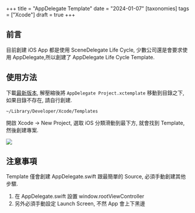+++
title = "AppDelegate Template"
date = "2024-01-07"
[taxonomies]
tags = ["Xcode"]
draft = true
+++

## 前言

目前創建 iOS App 都是使用 SceneDelegate Life Cycle, 少數公司還是會要求使用 AppDelegate,所以創建了 AppDelegate Life Cycle Template.

## 使用方法

下載[最新版本](https://github.com/shinrenpan/AppDelegate-Template/releases/latest/), 解壓縮後將 `AppDelegate Project.xctemplate` 移動到目錄之下, 如果目錄不存在, 請自行創建.

```
~/Library/Developer/Xcode/Templates
```

開啟 Xcode -> New Project, 選取 iOS 分類滑動到最下方, 就會找到 Template, 然後創建專案.

![](../images/07.png)

## 注意事項

Template 僅會創建 AppDelegate.swift 跟最簡單的 Source, 必須手動創建其他步驟.

1. 在 AppDelegate.swift 設置 window.rootViewController
2. 另外必須手動設定 Launch Screen, 不然 App 會上下黑邊
